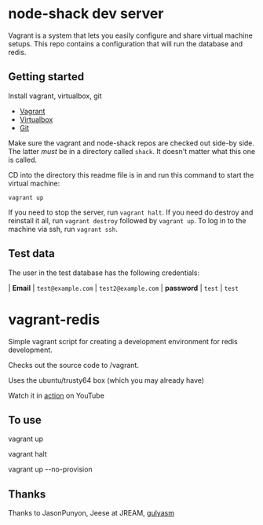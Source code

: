 # node-shack dev server

Vagrant is a system that lets you easily configure and share virtual machine
setups. This repo contains a configuration that will run the database and redis.

## Getting started
Install vagrant, virtualbox, git

 - [Vagrant](https://www.vagrantup.com/downloads.html)
 - [Virtualbox](https://www.virtualbox.org/wiki/Downloads)
 - [Git](https://git-scm.com/downloads)

Make sure the vagrant and node-shack repos are checked out side-by side. The
latter *must* be in a directory called `shack`. It doesn't matter what this one is
called.

CD into the directory this readme file is in and run this command to start
the virtual machine:

```
vagrant up
```

If you need to stop the server, run `vagrant halt`. If you need do destroy and
reinstall it all, run `vagrant destroy` followed by `vagrant up`. To log in to
the machine via ssh, run `vagrant ssh`.

## Test data
The user in the test database has the following credentials:

| **Email**    | `test@example.com` | `test2@example.com`
| **password** | `test`             | `test`



vagrant-redis
=============

Simple vagrant script for creating a development environment for redis development.

Checks out the source code to /vagrant.

Uses the ubuntu/trusty64 box (which you may already have)

Watch it in [action](https://www.youtube.com/watch?v=1pkikXchQfo) on YouTube

To use
------

vagrant up

vagrant halt

vagrant up --no-provision


Thanks
------

Thanks to JasonPunyon, Jeese at JREAM, [gulyasm](https://github.com/gulyasm)

